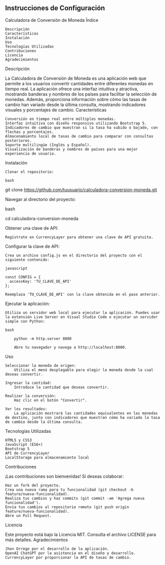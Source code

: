 ## Instrucciones de Configuración
Calculadora de Conversión de Moneda
Índice

    Descripción
    Características
    Instalación
    Uso
    Tecnologías Utilizadas
    Contribuciones
    Licencia
    Agradecimientos

Descripción

La Calculadora de Conversión de Moneda es una aplicación web que permite a los usuarios convertir cantidades entre diferentes monedas en tiempo real. La aplicación ofrece una interfaz intuitiva y atractiva, mostrando banderas y nombres de los países para facilitar la selección de monedas. Además, proporciona información sobre cómo las tasas de cambio han variado desde la última consulta, mostrando indicadores visuales y porcentajes de cambio.
Características

    Conversión en tiempo real entre múltiples monedas.
    Interfaz intuitiva con diseño responsivo utilizando Bootstrap 5.
    Indicadores de cambio que muestran si la tasa ha subido o bajado, con flechas y porcentajes.
    Almacenamiento local de tasas de cambio para comparar con consultas posteriores.
    Soporte multilingüe (Inglés y Español).
    Visualización de banderas y nombres de países para una mejor experiencia de usuario.

Instalación

    Clonar el repositorio:

    bash

git clone https://github.com/tuusuario/calculadora-conversion-moneda.git

Navegar al directorio del proyecto:

bash

cd calculadora-conversion-moneda

Obtener una clave de API:

    Regístrate en CurrencyLayer para obtener una clave de API gratuita.

Configurar la clave de API:

    Crea un archivo config.js en el directorio del proyecto con el siguiente contenido:

    javascript

    const CONFIG = {
      accessKey: 'TU_CLAVE_DE_API'
    };

    Reemplaza 'TU_CLAVE_DE_API' con la clave obtenida en el paso anterior.

Ejecutar la aplicación:

    Utiliza un servidor web local para ejecutar la aplicación. Puedes usar la extensión Live Server en Visual Studio Code o ejecutar un servidor simple con Python:

    bash

        python -m http.server 8000

        Abre tu navegador y navega a http://localhost:8000.

Uso

    Seleccionar la moneda de origen:
        Utiliza el menú desplegable para elegir la moneda desde la cual deseas convertir.

    Ingresar la cantidad:
        Introduce la cantidad que deseas convertir.

    Realizar la conversión:
        Haz clic en el botón "Convertir".

    Ver los resultados:
        La aplicación mostrará las cantidades equivalentes en las monedas de destino, junto con indicadores que muestran cómo ha variado la tasa de cambio desde la última consulta.

Tecnologías Utilizadas

    HTML5 y CSS3
    JavaScript (ES6+)
    Bootstrap 5
    API de CurrencyLayer
    LocalStorage para almacenamiento local

Contribuciones

¡Las contribuciones son bienvenidas! Si deseas colaborar:

    Haz un fork del proyecto.
    Crea una nueva rama para tu funcionalidad (git checkout -b feature/nueva-funcionalidad).
    Realiza tus cambios y haz commits (git commit -am 'Agrega nueva funcionalidad').
    Envía tus cambios al repositorio remoto (git push origin feature/nueva-funcionalidad).
    Abre un Pull Request.

Licencia

Este proyecto está bajo la Licencia MIT. Consulta el archivo LICENSE para más detalles.
Agradecimientos

    Jhon Orrego por el desarrollo de la aplicación.
    OpenAI ChatGPT por la asistencia en el diseño y desarrollo.
    CurrencyLayer por proporcionar la API de tasas de cambio.